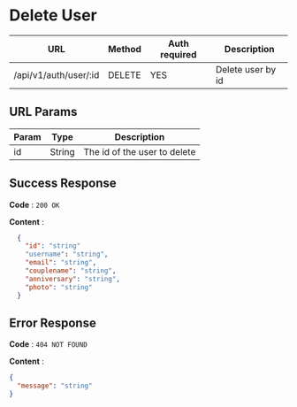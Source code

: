 # Delete User

| URL                   | Method | Auth required | Description       |
| --------------------- | ------ | ------------- | ----------------- |
| /api/v1/auth/user/:id | DELETE | YES           | Delete user by id |

## URL Params

| Param | Type   | Description                  |
| ----- | ------ | ---------------------------- |
| id    | String | The id of the user to delete |

## Success Response

**Code** : `200 OK`

**Content** :

```json
  {
    "id": "string"
    "username": "string",
    "email": "string",
    "couplename": "string",
    "anniversary": "string",
    "photo": "string"
  }
```

## Error Response

**Code** : `404 NOT FOUND`

**Content** :

```json
{
  "message": "string"
}
```
